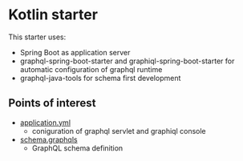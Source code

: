 # Kotlin starter

This starter uses:

- Spring Boot as application server
- graphql-spring-boot-starter and graphiql-spring-boot-starter for automatic configuration of graphql runtime
- graphql-java-tools for schema first development

## Points of interest

- [application.yml](/1_starter/kotlin/src/main/resources/application.yml)
  - coniguration of graphql servlet and graphiql console
- [schema.graphqls](/1_starter/kotlin/src/main/resources/schema.graphqls)
  - GraphQL schema definition
